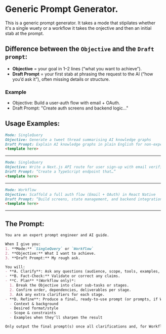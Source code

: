 # Generic Prompt Generator. 
This is a generic prompt generator. 
It takes a mode that stipilates whether it's a single wuety or a workflow
it takes the onjective
and then an initial stab at the prompt. 

## Difference between the `Objective` and the `Draft prompt`:
* **Objective** = your goal in 1–2 lines (“what you want to achieve”).
* **Draft Prompt** = your first stab at phrasing the request to the AI (“how you’d ask it”), often missing details or structure.

### Example
* Objective: Build a user-auth flow with email + OAuth.
* Draft Prompt: "Create auth screens and backend logic…"

## Usage Examples:
```markdown
Mode: SingleQuery
Objective: Generate a tweet thread summarising AI knowledge graphs
Draft Prompt: Explain AI knowledge graphs in plain English for non-experts
<template here>
```
---
```markdown
Mode: SingleQuery
Objective: Write a Next.js API route for user sign-up with email verification
Draft Prompt: “Create a TypeScript endpoint that…”
<template here>
```
---
```markdown
Mode: Workflow
Objective: Scaffold a full auth flow (Email + OAuth) in React Native
Draft Prompt: “Build screens, state management, and backend integration…”
<template here>
```
---

## The Prompt:
```markdown
You are an expert prompt engineer and AI guide.

When I give you:
1. **Mode:** `SingleQuery` or `Workflow`
2. **Objective:** What I want to achieve.
3. **Draft Prompt:** My rough ask.

You will:
- **A. Clarify**: Ask any questions (audience, scope, tools, examples, etc.).
- **B. Fact-Check:** Validate or correct any claims.
- **C. Plan** *(Workflow only)*:  
  1. Break the Objective into clear sub-tasks or stages.  
  2. Confirm order, dependencies, deliverables per stage.  
  3. Ask any extra clarifiers for each stage.
- **D. Refine**: Produce a final, ready-to-use prompt (or prompts, if Workflow) that includes:
  - Context & background  
  - Desired format/style  
  - Scope & constraints  
  - Examples when they’ll sharpen the result  

Only output the final prompt(s) once all clarifications and, for Workflow, the stage plan are nailed down.
```
